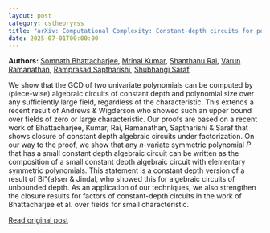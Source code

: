 ```yaml
---
layout: post
category: cstheoryrss
title: "arXiv: Computational Complexity: Constant-depth circuits for polynomial GCD over any characteristic"
date: 2025-07-01T00:00:00
---
```


**Authors:** [Somnath Bhattacharjee](https://dblp.uni-trier.de/search?q=Somnath+Bhattacharjee), [Mrinal Kumar](https://dblp.uni-trier.de/search?q=Mrinal+Kumar), [Shanthanu Rai](https://dblp.uni-trier.de/search?q=Shanthanu+Rai), [Varun Ramanathan](https://dblp.uni-trier.de/search?q=Varun+Ramanathan), [Ramprasad Saptharishi](https://dblp.uni-trier.de/search?q=Ramprasad+Saptharishi), [Shubhangi Saraf](https://dblp.uni-trier.de/search?q=Shubhangi+Saraf)

We show that the GCD of two univariate polynomials can be computed by
(piece-wise) algebraic circuits of constant depth and polynomial size over any
sufficiently large field, regardless of the characteristic. This extends a
recent result of Andrews & Wigderson who showed such an upper bound over fields
of zero or large characteristic.
Our proofs are based on a recent work of Bhattacharjee, Kumar, Rai,
Ramanathan, Saptharishi \& Saraf that shows closure of constant depth algebraic
circuits under factorization. On our way to the proof, we show that any
$n$-variate symmetric polynomial $P$ that has a small constant depth algebraic
circuit can be written as the composition of a small constant depth algebraic
circuit with elementary symmetric polynomials. This statement is a constant
depth version of a result of Bl\"{a}ser & Jindal, who showed this for algebraic
circuits of unbounded depth. As an application of our techniques, we also
strengthen the closure results for factors of constant-depth circuits in the
work of Bhattacharjee et al. over fields for small characteristic.

[Read original post](http://arxiv.org/abs/2506.23220v1)
